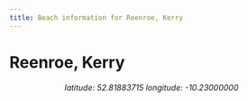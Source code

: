 ```yaml
---
title: Beach information for Reenroe, Kerry
---
```

# Reenroe, Kerry 

<div align="center"><i>latitude: 52.81883715 longitude: -10.23000000</i></div>